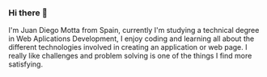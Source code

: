### Hi there 👋

I'm Juan Diego Motta from Spain, currently I'm studying a technical degree in Web Aplications Development, I enjoy coding and learning all about the different technologies involved in creating an application or web page. I really like challenges and problem solving is one of the things I find more satisfying.

<!-- [![Anurag's github stats](https://github-readme-stats.vercel.app/api?username=JuanDiegoMotta)](https://github.com/anuraghazra/github-readme-stats)-->
 
